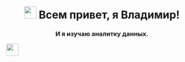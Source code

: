 <h1 align="center"><img src="https://github.com/blackcater/blackcater/raw/main/images/Hi.gif" height="32"/>
Всем привет, я Владимир!
</h1>
<h3 align="center">И я изучаю аналитку данных.</h3>

<img src="https://img.shields.io/badge/python-3670A0?style=for-the-badge&logo=python&logoColor=fff" height="32"/>
<!---
sorrero/sorrero is a ✨ special ✨ repository because its `README.md` (this file) appears on your GitHub profile.
You can click the Preview link to take a look at your changes.
--->
